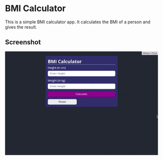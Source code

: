 # BMI Calculator

This is a simple BMI calculator app. It calculates the BMI of a person and gives the result.

## Screenshot

![Screenshot](./screenshot/bmi.gif)
